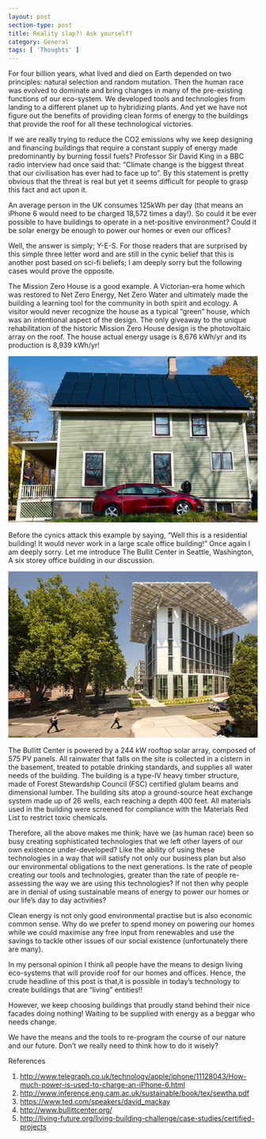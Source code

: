 ```yaml
---
layout: post
section-type: post
title: Reality slap?! Ask yourself?
category: General
tags: [ 'Thoughts' ]
---
```

For four billion years, what lived and died on Earth depended on two principles: natural selection and random mutation. Then the human race was evolved to dominate and bring changes in many of the pre-existing functions of our eco-system. We developed tools and technologies from landing to a different planet up to hybridizing plants. And yet we have not figure out the benefits of providing clean forms of energy to the buildings that provide the roof for all these technological victories.

If we are really trying to reduce the CO2 emissions why we keep designing and financing buildings that require a constant supply of energy made predominantly by burning fossil fuels? Professor Sir David King in a BBC radio interview had once said that: “Climate change is the biggest threat that our civilisation has ever had to face up to”. By this statement is pretty obvious that the threat is real but yet it seems difficult for people to grasp this fact and act upon it. 

An average person in the UK consumes 125kWh per day (that means an iPhone 6 would need to be charged 18,572 times a day!). So could it be ever possible to have buildings to operate in a net-positive environment? Could it be solar energy be enough to power our homes or even our offices? 

Well, the answer is simply; Y-E-S. For those readers that are surprised by this simple three letter word and are still in the cynic belief that this is another post based on sci-fi beliefs; I am deeply sorry but the following cases would prove the opposite.

The Mission Zero House is a good example. A Victorian-era home which was restored to Net Zero Energy, Net Zero Water and ultimately made the building a learning tool for the community in both spirit and ecology. A visitor would never recognize the house as a typical “green” house, which was an intentional aspect of the design. The only giveaway to the unique rehabilitation of the historic Mission Zero House design is the photovoltaic array on the roof. The house actual energy usage is 8,676 kWh/yr and its production is 8,939 kWh/yr! 

![misc](/img/timeline/mission.png)

Before the cynics attack this example by saying, “Well this is a residential building! It would never work in a large scale office building!” Once again I am deeply sorry. Let me introduce The Bullit Center in Seattle, Washington, A six storey office building in our discussion.

![misc](/img/timeline/bullit.png)

The Bullitt Center is powered by a 244 kW rooftop solar array, composed of 575 PV panels. All rainwater that falls on the site is collected in a cistern in the basement, treated to potable drinking standards, and supplies all water needs of the building. The building is a type-IV heavy timber structure, made of Forest Stewardship Council (FSC) certified glulam beams and dimensional lumber. The building sits atop a ground-source heat exchange system made up of 26 wells, each reaching a depth 400 feet. All materials used in the building were screened for compliance with the Materials Red List to restrict toxic chemicals. 

Therefore, all the above makes me think; have we (as human race) been so busy creating sophisticated technologies that we left other layers of our own existence under-developed? Like the ability of using these technologies in a way that will satisfy not only our business plan but also our environmental obligations to the next generations. Is the rate of people creating our tools and technologies, greater than the rate of people re-assessing the way we are using this technologies? If not then why people are in denial of using sustainable means of energy to power our homes or our life’s day to day activities? 

Clean energy is not only good environmental practise but is also economic common sense. Why do we prefer to spend money on powering our homes while we could maximise any free input from renewables and use the savings to tackle other issues of our social existence (unfortunately there are many).

In my personal opinion I think all people have the means to design living eco-systems that will provide roof for our homes and offices. Hence, the crude headline of this post is that,it is possible in today’s technology to create buildings that are “living” entities!!

However, we keep choosing buildings that proudly stand behind their nice facades doing nothing! Waiting to be supplied with energy as a beggar who needs change. 

We have the means and the tools to re-program the course of our nature and our future. Don’t we really need to think how to do it wisely?




References

1.	http://www.telegraph.co.uk/technology/apple/iphone/11128043/How-much-power-is-used-to-charge-an-iPhone-6.html
2.	http://www.inference.eng.cam.ac.uk/sustainable/book/tex/sewtha.pdf
3.	https://www.ted.com/speakers/david_mackay
4.	http://www.bullittcenter.org/
5.	http://living-future.org/living-building-challenge/case-studies/certified-projects







